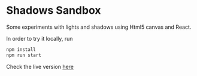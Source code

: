 # Shadows Sandbox
Some experiments with lights and shadows using Html5 canvas and React.

In order to try it locally, run
```bash
npm install
npm run start
```

Check the live version [here](https://agonzalezl.github.io/shadows-sandbox)
